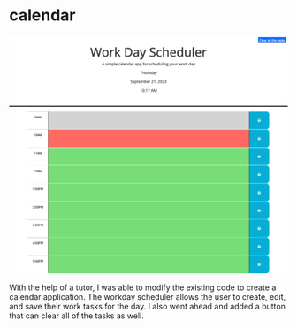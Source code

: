 # calendar

<img src="Screenshot 2023-09-21 at 10-18-11 Work Day Scheduler.png"></img>

With the help of a tutor, I was able to modify the existing code to create a calendar application. The workday scheduler allows the user to create, edit, and save their work tasks for the day. I also went ahead and added a button that can clear all of the tasks as well.

